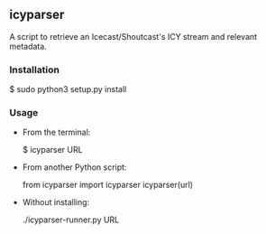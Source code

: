 ## icyparser

A script to retrieve an Icecast/Shoutcast's ICY stream and relevant metadata.

### Installation

$ sudo python3 setup.py install

### Usage

- From the terminal: 

    $ icyparser URL

- From another Python script:
    
    from icyparser import icyparser
    icyparser(url)

- Without installing:

    ./icyparser-runner.py URL
